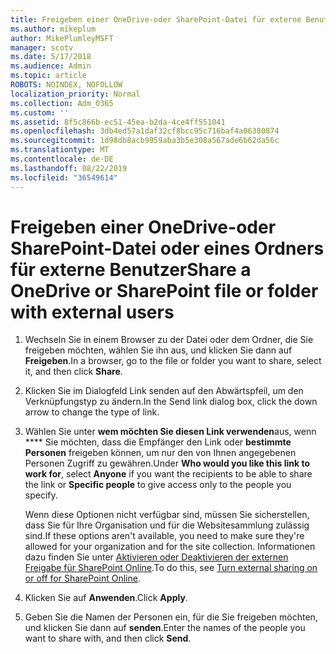 ```yaml
---
title: Freigeben einer OneDrive-oder SharePoint-Datei für externe Benutzer
ms.author: mikeplum
author: MikePlumleyMSFT
manager: scotv
ms.date: 5/17/2018
ms.audience: Admin
ms.topic: article
ROBOTS: NOINDEX, NOFOLLOW
localization_priority: Normal
ms.collection: Adm_O365
ms.custom: ''
ms.assetid: 8f5c866b-ec51-45ea-b2da-4ce4ff551041
ms.openlocfilehash: 3db4ed57a1daf32cf8bcc95c716baf4a06380874
ms.sourcegitcommit: 1d98db8acb9959aba3b5e308a567ade6b62da56c
ms.translationtype: MT
ms.contentlocale: de-DE
ms.lasthandoff: 08/22/2019
ms.locfileid: "36549614"
---
```

# <a name="share-a-onedrive-or-sharepoint-file-or-folder-with-external-users"></a><span data-ttu-id="e167c-102">Freigeben einer OneDrive-oder SharePoint-Datei oder eines Ordners für externe Benutzer</span><span class="sxs-lookup"><span data-stu-id="e167c-102">Share a OneDrive or SharePoint file or folder with external users</span></span>

1. <span data-ttu-id="e167c-103">Wechseln Sie in einem Browser zu der Datei oder dem Ordner, die Sie freigeben möchten, wählen Sie ihn aus, und klicken Sie dann auf **Freigeben**.</span><span class="sxs-lookup"><span data-stu-id="e167c-103">In a browser, go to the file or folder you want to share, select it, and then click **Share**.</span></span>
    
2. <span data-ttu-id="e167c-104">Klicken Sie im Dialogfeld Link senden auf den Abwärtspfeil, um den Verknüpfungstyp zu ändern.</span><span class="sxs-lookup"><span data-stu-id="e167c-104">In the Send link dialog box, click the down arrow to change the type of link.</span></span>
    
3. <span data-ttu-id="e167c-105">Wählen Sie unter **wem möchten Sie diesen Link verwenden**aus, wenn \*\*\*\* Sie möchten, dass die Empfänger den Link oder **bestimmte Personen** freigeben können, um nur den von Ihnen angegebenen Personen Zugriff zu gewähren.</span><span class="sxs-lookup"><span data-stu-id="e167c-105">Under **Who would you like this link to work for**, select **Anyone** if you want the recipients to be able to share the link or **Specific people** to give access only to the people you specify.</span></span> 
    
    <span data-ttu-id="e167c-106">Wenn diese Optionen nicht verfügbar sind, müssen Sie sicherstellen, dass Sie für Ihre Organisation und für die Websitesammlung zulässig sind.</span><span class="sxs-lookup"><span data-stu-id="e167c-106">If these options aren't available, you need to make sure they're allowed for your organization and for the site collection.</span></span> <span data-ttu-id="e167c-107">Informationen dazu finden Sie unter [Aktivieren oder Deaktivieren der externen Freigabe für SharePoint Online](https://go.microsoft.com/fwlink/?linkid=866426).</span><span class="sxs-lookup"><span data-stu-id="e167c-107">To do this, see [Turn external sharing on or off for SharePoint Online](https://go.microsoft.com/fwlink/?linkid=866426).</span></span>
    
4. <span data-ttu-id="e167c-108">Klicken Sie auf **Anwenden**.</span><span class="sxs-lookup"><span data-stu-id="e167c-108">Click **Apply**.</span></span>
    
5. <span data-ttu-id="e167c-109">Geben Sie die Namen der Personen ein, für die Sie freigeben möchten, und klicken Sie dann auf **senden**.</span><span class="sxs-lookup"><span data-stu-id="e167c-109">Enter the names of the people you want to share with, and then click **Send**.</span></span>
    

